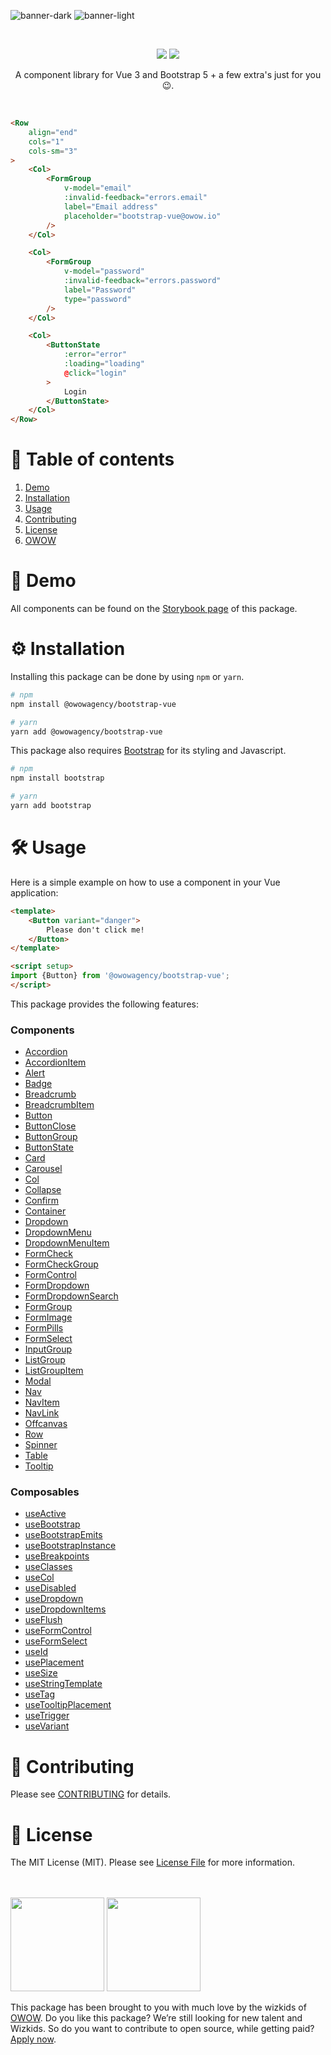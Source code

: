 ![banner-dark](https://user-images.githubusercontent.com/45201651/169008977-bb183203-dc58-44b8-ae79-aa2d2c97a8ce.svg#gh-dark-mode-only)
![banner-light](https://user-images.githubusercontent.com/45201651/169008981-ecd6889a-e444-49a6-8148-62d78ffbb5d4.svg#gh-light-mode-only)

<br>

<p align="center">
    <img src="https://img.shields.io/npm/v/@owowagency/bootstrap-vue">
    <img src="https://github.com/owowagency/bootstrap-vue/actions/workflows/test.yml/badge.svg">
</p>

<p align="center">
    A component library for Vue 3 and Bootstrap 5 + a few extra's just for you 😉.
</p>

<br>

```html
<Row
    align="end"
    cols="1"
    cols-sm="3"
>
    <Col>
        <FormGroup
            v-model="email"
            :invalid-feedback="errors.email"
            label="Email address"
            placeholder="bootstrap-vue@owow.io"
        />
    </Col>

    <Col>
        <FormGroup
            v-model="password"
            :invalid-feedback="errors.password"
            label="Password"
            type="password"
        />
    </Col>

    <Col>
        <ButtonState
            :error="error"
            :loading="loading"
            @click="login"
        >
            Login
        </ButtonState>
    </Col>
</Row>
```

# 📖 Table of contents

1. [Demo](#-demo)
1. [Installation](#%EF%B8%8F-installation)
1. [Usage](#-usage)
1. [Contributing](#-contributing)
1. [License](#-license)
1. [OWOW](#owow)

# 🚀 Demo

All components can be found on the [Storybook page](https://owowagency.github.io/bootstrap-vue) of this package.

# ⚙️ Installation

Installing this package can be done by using `npm` or `yarn`.

```bash
# npm
npm install @owowagency/bootstrap-vue

# yarn
yarn add @owowagency/bootstrap-vue
```

This package also requires [Bootstrap](https://getbootstrap.com/docs/5.2/getting-started/download/#package-managers) for its styling and Javascript.

```bash
# npm
npm install bootstrap

# yarn
yarn add bootstrap
```

# 🛠 Usage

Here is a simple example on how to use a component in your Vue application:

```html
<template>
    <Button variant="danger">
        Please don't click me!
    </Button>
</template>

<script setup>
import {Button} from '@owowagency/bootstrap-vue';
</script>
```

This package provides the following features:

### Components

- [Accordion](./src/components/Accordion)
- [AccordionItem](./src/components/AccordionItem)
- [Alert](./src/components/Alert)
- [Badge](./src/components/Badge)
- [Breadcrumb](./src/components/Breadcrumb)
- [BreadcrumbItem](./src/components/BreadcrumbItem)
- [Button](./src/components/Button)
- [ButtonClose](./src/components/ButtonClose)
- [ButtonGroup](./src/components/ButtonGroup)
- [ButtonState](./src/components/ButtonState)
- [Card](./src/components/Card)
- [Carousel](./src/components/Carousel)
- [Col](./src/components/Col)
- [Collapse](./src/components/Collapse)
- [Confirm](./src/components/Confirm)
- [Container](./src/components/Container)
- [Dropdown](./src/components/Dropdown)
- [DropdownMenu](./src/components/DropdownMenu)
- [DropdownMenuItem](./src/components/DropdownMenuItem)
- [FormCheck](./src/components/FormCheck)
- [FormCheckGroup](./src/components/FormCheckGroup)
- [FormControl](./src/components/FormControl)
- [FormDropdown](./src/components/FormDropdown)
- [FormDropdownSearch](./src/components/FormDropdownSearch)
- [FormGroup](./src/components/FormGroup)
- [FormImage](./src/components/FormImage)
- [FormPills](./src/components/FormPills)
- [FormSelect](./src/components/FormSelect)
- [InputGroup](./src/components/InputGroup)
- [ListGroup](./src/components/ListGroup)
- [ListGroupItem](./src/components/ListGroupItem)
- [Modal](./src/components/Modal)
- [Nav](./src/components/Nav)
- [NavItem](./src/components/NavItem)
- [NavLink](./src/components/NavLink)
- [Offcanvas](./src/components/Offcanvas)
- [Row](./src/components/Row)
- [Spinner](./src/components/Spinner)
- [Table](./src/components/Table)
- [Tooltip](./src/components/Tooltip)

### Composables

- [useActive](./src/composables/useActive)
- [useBootstrap](./src/composables/useBootstrap)
- [useBootstrapEmits](./src/composables/useBootstrapEmits)
- [useBootstrapInstance](./src/composables/useBootstrapInstance)
- [useBreakpoints](./src/composables/useBreakpoints)
- [useClasses](./src/composables/useClasses)
- [useCol](./src/composables/useCol)
- [useDisabled](./src/composables/useDisabled)
- [useDropdown](./src/composables/useDropdown)
- [useDropdownItems](./src/composables/useDropdownItems)
- [useFlush](./src/composables/useFlush)
- [useFormControl](./src/composables/useFormControl)
- [useFormSelect](./src/composables/useFormSelect)
- [useId](./src/composables/useId)
- [usePlacement](./src/composables/usePlacement)
- [useSize](./src/composables/useSize)
- [useStringTemplate](./src/composables/useStringTemplate)
- [useTag](./src/composables/useTag)
- [useTooltipPlacement](./src/composables/useTooltipPlacement)
- [useTrigger](./src/composables/useTrigger)
- [useVariant](./src/composables/useVariant)

# 🫶 Contributing

Please see [CONTRIBUTING](./CONTRIBUTING.md) for details.

# 📜 License

The MIT License (MIT). Please see [License File](./LICENSE) for more information.

<br>
<br>

<img id="owow" src="https://user-images.githubusercontent.com/45201651/176249441-e83226be-7281-4ddb-ad4a-9100f8862d4e.svg#gh-light-mode-only" width="150">
<img id="owow" src="https://user-images.githubusercontent.com/45201651/176249444-ceede6f9-3c2e-481d-87c3-3a72ca497e65.svg#gh-dark-mode-only" width="150">

This package has been brought to you with much love by the wizkids of [OWOW](https://owow.io/). Do you like this package? We’re still looking for new talent and Wizkids. So do you want to contribute to open source, while getting paid? [Apply now](https://owow.io/jobs).
